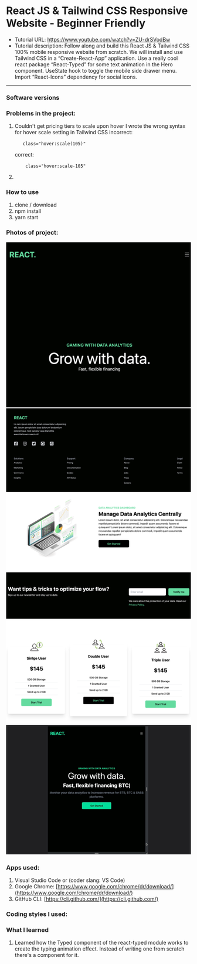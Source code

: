 # React JS & Tailwind CSS Responsive Website - Beginner Friendly
- Tutorial URL: https://www.youtube.com/watch?v=ZU-drSVodBw
- Tutorial description: Follow along and build this React JS & Tailwind CSS 100% mobile responsive website from scratch. We will install and use Tailwind CSS in a “Create-React-App” application. Use a really cool react package “React-Typed” for some text animation in the Hero component. UseState hook to toggle the mobile side drawer menu. Import “React-Icons” dependency for social icons. 

___________

### Software versions

### Problems in the project:
1. Couldn't get pricing tiers to scale upon hover
    I wrote the wrong syntax for hover scale setting in Tailwind CSS
    incorrect:
    ```
       class="hover:scale(105)"
    ```
    correct:
    ```
        class="hover:scale-105"
    ```

2.

### How to use
1. clone / download
2. npm install
3. yarn start

### Photos of project:
![](/public/react_responsivesite.png)
![](/public/react_responsivesite_4.png)
![](/public/react_responsivesite_1.png)
![](/public/react_responsivesite_2.png)
![](/public/react_responsivesite_3.gif)


### Apps used:
1. Visual Studio Code or (coder slang: VS Code)	[](https://code.visualstudio.com/)
2. Google Chrome: [https://www.google.com/chrome/dr/download/](https://www.google.com/chrome/dr/download/)
3. GitHub CLI: [https://cli.github.com/](https://cli.github.com/) 

### Coding styles I used:

### What I learned
1. Learned how the Typed component of the react-typed module works to create the typing animation effect. Instead of writing one from scratch there's a component for it.